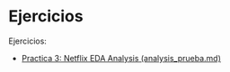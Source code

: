 # Ejercicios

Ejercicios:

- [Practica 3: Netflix EDA Analysis (analysis_prueba.md)](netflix-data/analysis_prueba.md)
